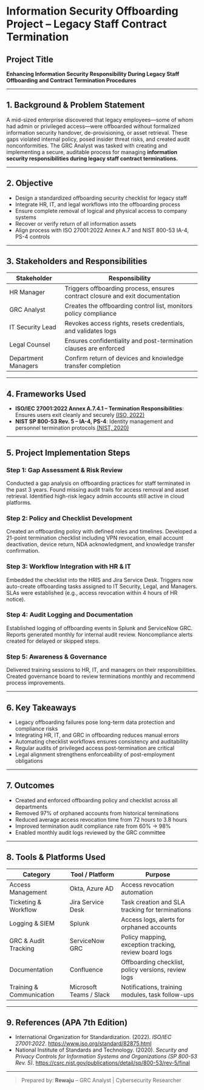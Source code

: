 # Information Security Offboarding Project – Legacy Staff Contract Termination

## Project Title
**Enhancing Information Security Responsibility During Legacy Staff Offboarding and Contract Termination Procedures**

---

## 1. Background & Problem Statement
A mid-sized enterprise discovered that legacy employees—some of whom had admin or privileged access—were offboarded without formalized information security handover, de-provisioning, or asset retrieval. These gaps violated internal policy, posed insider threat risks, and created audit nonconformities. The GRC Analyst was tasked with creating and implementing a secure, auditable process for managing **information security responsibilities during legacy staff contract terminations.**

---

## 2. Objective
- Design a standardized offboarding security checklist for legacy staff
- Integrate HR, IT, and legal workflows into the offboarding process
- Ensure complete removal of logical and physical access to company systems
- Recover or verify return of all information assets
- Align process with ISO 27001:2022 Annex A.7 and NIST 800-53 IA-4, PS-4 controls

---

## 3. Stakeholders and Responsibilities
| Stakeholder              | Responsibility                                                                 |
|--------------------------|--------------------------------------------------------------------------------|
| HR Manager               | Triggers offboarding process, ensures contract closure and exit documentation   |
| GRC Analyst              | Creates the offboarding control list, monitors policy compliance                |
| IT Security Lead         | Revokes access rights, resets credentials, and validates logs                   |
| Legal Counsel            | Ensures confidentiality and post-termination clauses are enforced               |
| Department Managers      | Confirm return of devices and knowledge transfer completion                    |

---

## 4. Frameworks Used
- **ISO/IEC 27001:2022 Annex A.7.4.1 – Termination Responsibilities**: Ensures users exit cleanly and securely [(ISO, 2022)](https://www.iso.org/standard/82875.html)
- **NIST SP 800-53 Rev. 5 – IA-4, PS-4**: Identity management and personnel termination protocols [(NIST, 2020)](https://csrc.nist.gov/publications/detail/sp/800-53/rev-5/final)

---

## 5. Project Implementation Steps

### Step 1: Gap Assessment & Risk Review
Conducted a gap analysis on offboarding practices for staff terminated in the past 3 years. Found missing audit trails for access removal and asset retrieval. Identified high-risk legacy admin accounts still active in cloud platforms.

### Step 2: Policy and Checklist Development
Created an offboarding policy with defined roles and timelines. Developed a 21-point termination checklist including VPN revocation, email account deactivation, device return, NDA acknowledgment, and knowledge transfer confirmation.

### Step 3: Workflow Integration with HR & IT
Embedded the checklist into the HRIS and Jira Service Desk. Triggers now auto-create offboarding tasks assigned to IT Security, Legal, and Managers. SLAs were established (e.g., access revocation within 4 hours of HR notice).

### Step 4: Audit Logging and Documentation
Established logging of offboarding events in Splunk and ServiceNow GRC. Reports generated monthly for internal audit review. Noncompliance alerts created for delayed or skipped steps.

### Step 5: Awareness & Governance
Delivered training sessions to HR, IT, and managers on their responsibilities. Created governance board to review terminations monthly and recommend process improvements.

---

## 6. Key Takeaways
- Legacy offboarding failures pose long-term data protection and compliance risks
- Integrating HR, IT, and GRC in offboarding reduces manual errors
- Automating checklist workflows ensures consistency and auditability
- Regular audits of privileged access post-termination are critical
- Legal alignment strengthens enforceability of post-employment obligations

---

## 7. Outcomes
- Created and enforced offboarding policy and checklist across all departments
- Removed 97% of orphaned accounts from historical terminations
- Reduced average access revocation time from 72 hours to 3.8 hours
- Improved termination audit compliance rate from 60% → 98%
- Enabled monthly audit logs reviewed by the GRC committee

---

## 8. Tools & Platforms Used
| Category               | Tool / Platform            | Purpose                                                |
|------------------------|-----------------------------|--------------------------------------------------------|
| Access Management      | Okta, Azure AD              | Access revocation automation                           |
| Ticketing & Workflow   | Jira Service Desk           | Task creation and SLA tracking for terminations        |
| Logging & SIEM         | Splunk                      | Access logs, alerts for orphaned accounts              |
| GRC & Audit Tracking   | ServiceNow GRC              | Policy mapping, exception tracking, review board logs  |
| Documentation          | Confluence                  | Offboarding checklist, policy versions, review logs    |
| Training & Communication| Microsoft Teams / Slack     | Notifications, training modules, task follow-ups       |

---

## 9. References (APA 7th Edition)
- International Organization for Standardization. (2022). *ISO/IEC 27001:2022*. https://www.iso.org/standard/82875.html
- National Institute of Standards and Technology. (2020). *Security and Privacy Controls for Information Systems and Organizations (SP 800-53 Rev. 5)*. https://csrc.nist.gov/publications/detail/sp/800-53/rev-5/final

---

> Prepared by: **Rewaju** – GRC Analyst | Cybersecurity Researcher

